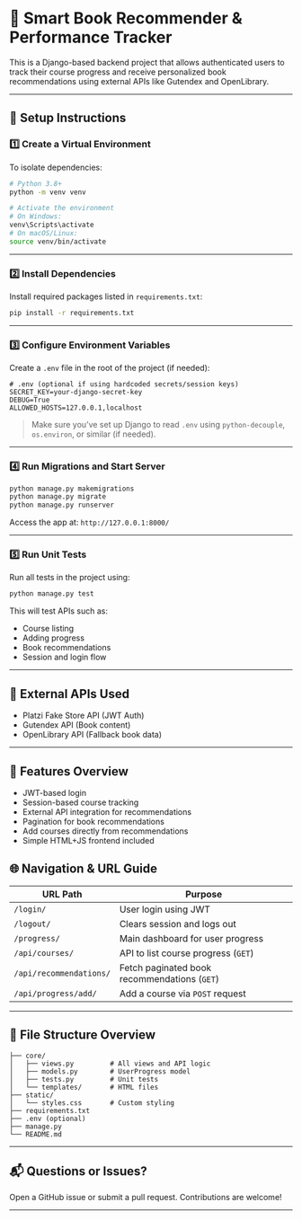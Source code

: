 # 📘 Smart Book Recommender & Performance Tracker

This is a Django-based backend project that allows authenticated users to track their course progress and receive personalized book recommendations using external APIs like Gutendex and OpenLibrary.

---

## 🚀 Setup Instructions

### 1️⃣ Create a Virtual Environment
To isolate dependencies:

```bash
# Python 3.8+
python -m venv venv

# Activate the environment
# On Windows:
venv\Scripts\activate
# On macOS/Linux:
source venv/bin/activate
```

---

### 2️⃣ Install Dependencies
Install required packages listed in `requirements.txt`:

```bash
pip install -r requirements.txt
```

---

### 3️⃣ Configure Environment Variables

Create a `.env` file in the root of the project (if needed):

```
# .env (optional if using hardcoded secrets/session keys)
SECRET_KEY=your-django-secret-key
DEBUG=True
ALLOWED_HOSTS=127.0.0.1,localhost
```

> Make sure you’ve set up Django to read `.env` using `python-decouple`, `os.environ`, or similar (if needed).

---

### 4️⃣ Run Migrations and Start Server

```bash
python manage.py makemigrations
python manage.py migrate
python manage.py runserver
```

Access the app at: `http://127.0.0.1:8000/`

---

### 5️⃣ Run Unit Tests

Run all tests in the project using:

```bash
python manage.py test
```

This will test APIs such as:
- Course listing
- Adding progress
- Book recommendations
- Session and login flow

---

## 🔗 External APIs Used
- Platzi Fake Store API (JWT Auth)
- Gutendex API (Book content)
- OpenLibrary API (Fallback book data)

---

## 🧪 Features Overview
- JWT-based login
- Session-based course tracking
- External API integration for recommendations
- Pagination for book recommendations
- Add courses directly from recommendations
- Simple HTML+JS frontend included
## 🌐 Navigation & URL Guide

| **URL Path**              | **Purpose**                                  |
|---------------------------|-----------------------------------------------|
| `/login/`                 | User login using JWT                          |
| `/logout/`                | Clears session and logs out                   |
| `/progress/`              | Main dashboard for user progress              |
| `/api/courses/`           | API to list course progress (`GET`)           |
| `/api/recommendations/`   | Fetch paginated book recommendations (`GET`)  |
| `/api/progress/add/`      | Add a course via `POST` request               |

---

## 📂 File Structure Overview
```
├── core/
│   ├── views.py         # All views and API logic
│   ├── models.py        # UserProgress model
│   ├── tests.py         # Unit tests
│   └── templates/       # HTML files
├── static/
│   └── styles.css       # Custom styling
├── requirements.txt
├── .env (optional)
├── manage.py
└── README.md
```

---

## 📬 Questions or Issues?
Open a GitHub issue or submit a pull request. Contributions are welcome!

---

